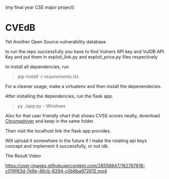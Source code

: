 (my final year CSE major project)
# CVEdB
Yet Another Open Source vulnerability database

to run the repo successfully you have to find Vulners API key and VulDB API Key and put them in exploit_link.py and exploit_price.py files respectively

to install all dependencies, run 
> *pip install -r requirements.txt*. 

For a cleaner usage, make a virtualenv and then install the depenendecies. 

After installing the dependencies, run the flask app. 
> py ./app.py - *Windows*

Also for that user friendly chart that shows CVSS scores neatly, download [Chromedriver](https://chromedriver.chromium.org/downloads) and keep in the same folder.

Then visit the localhost link the flask app provides.

Will upload it somewhere in the future if i make the rotating api keys concept and implement it successfully, or not idk.

The Result Video

https://user-images.githubusercontent.com/28558847/162787616-c019f63d-7e9e-46cb-8294-c0b6ba972612.mp4

